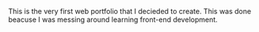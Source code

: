 This is the very first web portfolio that I decieded to create. This was done beacuse I was messing around learning front-end development.
